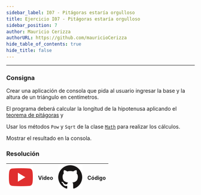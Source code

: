 ```yaml
---
sidebar_label: I07 - Pitágoras estaría orgulloso
title: Ejercicio I07 - Pitágoras estaría orgulloso
sidebar_position: 7
author: Mauricio Cerizza
authorURL: https://github.com/mauricioCerizza
hide_table_of_contents: true
hide_title: false
---
```

---
### Consigna
Crear una aplicación de consola que pida al usuario ingresar la base y la altura de un triángulo en centímetros.

El programa deberá calcular la longitud de la hipotenusa aplicando el [teorema de pitágoras](https://es.wikipedia.org/wiki/Teorema_de_Pit%C3%A1goras) y 

Usar los métodos `Pow` y `Sqrt` de la clase [`Math`](https://docs.microsoft.com/en-us/dotnet/api/system.math?view=net-5.0) para realizar los cálculos. 

Mostrar el resultado en la consola. 

### Resolución
| ![img](/base/youtube.svg) | Video | ![img](/base/github.svg) | Código |
| :-----------------------: | :---: | :----------------------: | :----: |

